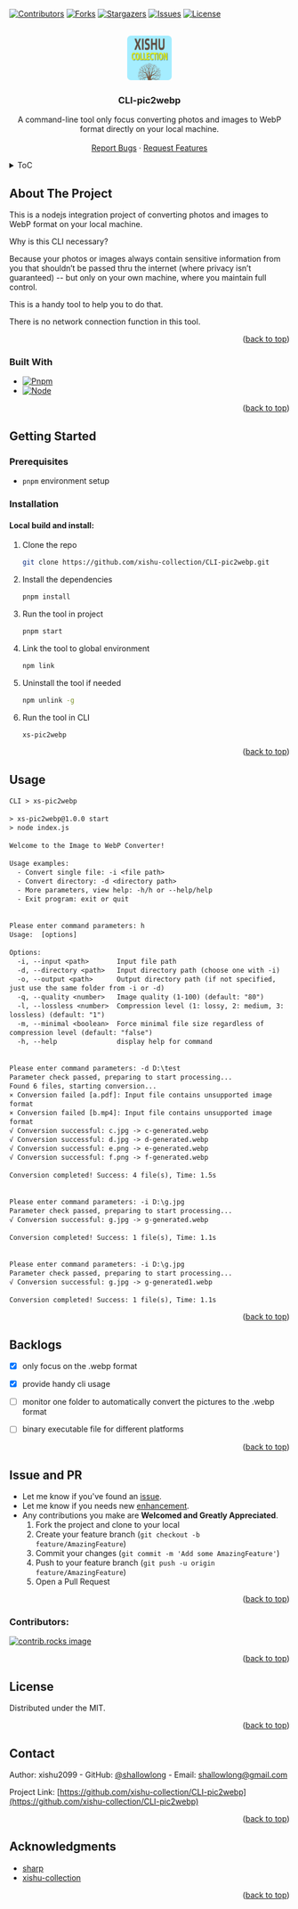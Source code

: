 <a id="readme-top"></a>

<!-- PROJECT SHIELDS -->
[![Contributors][contributors-shield]][contributors-url]
[![Forks][forks-shield]][forks-url]
[![Stargazers][stars-shield]][stars-url]
[![Issues][issues-shield]][issues-url]
[![License][license-shield]][license-url]


<!-- PROJECT LOGO -->
<br />
<div align="center">
  <a href="https://github.com/xishu-collection/CLI-pic2webp">
    <img src="_proj_images/logo.webp" alt="Logo" width="80" height="80">
  </a>

<h3 align="center">CLI-pic2webp</h3>

  <p align="center">
    A command-line tool only focus converting photos and images to WebP format directly on your local machine.
    <br />
    <br />
    <a href="https://github.com/xishu-collection/CLI-pic2webp/issues/new?labels=bug">Report Bugs</a>
    &middot;
    <a href="https://github.com/xishu-collection/CLI-pic2webp/issues/new?labels=enhancement">Request Features</a>
  </p>
</div>



<!-- TABLE OF CONTENTS -->
<details>
  <summary>ToC</summary>
  <ol>
    <li>
      <a href="#about-the-project">About The Project</a>
      <ul>
        <li><a href="#built-with">Built With</a></li>
      </ul>
    </li>
    <li>
      <a href="#getting-started">Getting Started</a>
      <ul>
        <li><a href="#prerequisites">Prerequisites</a></li>
        <li><a href="#installation">Installation</a></li>
      </ul>
    </li>
    <li><a href="#usage">Usage</a></li>
    <li><a href="#backlogs">Backlogs</a></li>
    <li>
		<a href="#issue-and-pr">Issue and PR</a>
		<ul>
        <li><a href="#contributors">Contributors</a></li>
      </ul>
	</li>
    <li><a href="#license">License</a></li>
    <li><a href="#contact">Contact</a></li>
    <li><a href="#acknowledgments">Acknowledgments</a></li>
  </ol>
</details>



<!-- ABOUT THE PROJECT -->
## About The Project

This is a nodejs integration project of converting photos and images to WebP format on your local machine.

Why is this CLI necessary? 

Because your photos or images always contain sensitive information from you
that shouldn’t be passed thru the internet (where privacy isn’t guaranteed) -- but only on your own machine, where you maintain full control.

This is a handy tool to help you to do that.

There is no network connection function in this tool.

<p align="right">(<a href="#readme-top">back to top</a>)</p>



### Built With

* [![Pnpm][pnpm]][pnpm-url]
* [![Node][Node.js]][Node-url]

<p align="right">(<a href="#readme-top">back to top</a>)</p>



<!-- GETTING STARTED -->
## Getting Started


### Prerequisites

* ```pnpm``` environment setup

### Installation

#### Local build and install:
1. Clone the repo
   ```sh
   git clone https://github.com/xishu-collection/CLI-pic2webp.git
   ```
2. Install the dependencies
   ```sh
   pnpm install
   ```
3. Run the tool in project
   ```sh
   pnpm start
   ```
4. Link the tool to global environment
   ```sh
   npm link
   ```
5. Uninstall the tool if needed
   ```sh
   npm unlink -g
   ```
6. Run the tool in CLI
   ```sh
   xs-pic2webp
   ```

<p align="right">(<a href="#readme-top">back to top</a>)</p>



<!-- USAGE EXAMPLES -->
## Usage

```
CLI > xs-pic2webp

> xs-pic2webp@1.0.0 start
> node index.js

Welcome to the Image to WebP Converter!

Usage examples:
  - Convert single file: -i <file path>
  - Convert directory: -d <directory path>
  - More parameters, view help: -h/h or --help/help
  - Exit program: exit or quit


Please enter command parameters: h
Usage:  [options]

Options:
  -i, --input <path>       Input file path
  -d, --directory <path>   Input directory path (choose one with -i)
  -o, --output <path>      Output directory path (if not specified, just use the same folder from -i or -d)
  -q, --quality <number>   Image quality (1-100) (default: "80")
  -l, --lossless <number>  Compression level (1: lossy, 2: medium, 3: lossless) (default: "1")
  -m, --minimal <boolean>  Force minimal file size regardless of compression level (default: "false")
  -h, --help               display help for command


Please enter command parameters: -d D:\test
Parameter check passed, preparing to start processing...
Found 6 files, starting conversion...
× Conversion failed [a.pdf]: Input file contains unsupported image format
× Conversion failed [b.mp4]: Input file contains unsupported image format
√ Conversion successful: c.jpg -> c-generated.webp
√ Conversion successful: d.jpg -> d-generated.webp
√ Conversion successful: e.png -> e-generated.webp
√ Conversion successful: f.png -> f-generated.webp

Conversion completed! Success: 4 file(s), Time: 1.5s


Please enter command parameters: -i D:\g.jpg
Parameter check passed, preparing to start processing...
√ Conversion successful: g.jpg -> g-generated.webp

Conversion completed! Success: 1 file(s), Time: 1.1s


Please enter command parameters: -i D:\g.jpg
Parameter check passed, preparing to start processing...
√ Conversion successful: g.jpg -> g-generated1.webp

Conversion completed! Success: 1 file(s), Time: 1.1s
```

<p align="right">(<a href="#readme-top">back to top</a>)</p>



<!-- ROADMAP -->
## Backlogs

- [x] only focus on the .webp format
- [x] provide handy cli usage
- [ ] monitor one folder to automatically convert the pictures to the .webp format
- [ ] binary executable file for different platforms


<p align="right">(<a href="#readme-top">back to top</a>)</p>


<!-- CONTRIBUTING -->
## Issue and PR

- Let me know if you've found an [issue](https://github.com/xishu-collection/CLI-pic2webp/issues/new).
- Let me know if you needs new [enhancement](https://github.com/xishu-collection/CLI-pic2webp/issues/new?labels=enhancement).
- Any contributions you make are **Welcomed and Greatly Appreciated**.
	1. Fork the project and clone to your local
	2. Create your feature branch (`git checkout -b feature/AmazingFeature`)
	3. Commit your changes (`git commit -m 'Add some AmazingFeature'`)
	4. Push to your feature branch (`git push -u origin feature/AmazingFeature`)
	5. Open a Pull Request


<p align="right">(<a href="#readme-top">back to top</a>)</p>


### Contributors:

<a href="https://github.com/xishu-collection/CLI-pic2webp/graphs/contributors">
  <img src="https://contrib.rocks/image?repo=xishu-collection/CLI-pic2webp" alt="contrib.rocks image" />
</a>


<p align="right">(<a href="#readme-top">back to top</a>)</p>


<!-- LICENSE -->
## License

Distributed under the MIT.

<p align="right">(<a href="#readme-top">back to top</a>)</p>



<!-- CONTACT -->
## Contact

Author: xishu2099 - GitHub: [@shallowlong](https://github.com/shallowlong) - Email: shallowlong@gmail.com

Project Link: [https://github.com/xishu-collection/CLI-pic2webp](https://github.com/xishu-collection/CLI-pic2webp)

<p align="right">(<a href="#readme-top">back to top</a>)</p>



<!-- ACKNOWLEDGMENTS -->
## Acknowledgments

* [sharp](https://github.com/lovell/sharp)
* [xishu-collection](https://github.com/xishu-collection)

<p align="right">(<a href="#readme-top">back to top</a>)</p>



<!-- MARKDOWN LINKS & IMAGES -->
<!-- https://www.markdownguide.org/basic-syntax/#reference-style-links -->
[contributors-shield]: https://img.shields.io/github/contributors/xishu-collection/CLI-pic2webp.svg?style=for-the-badge
[contributors-url]: https://github.com/xishu-collection/CLI-pic2webp/graphs/contributors
[forks-shield]: https://img.shields.io/github/forks/xishu-collection/CLI-pic2webp.svg?style=for-the-badge
[forks-url]: https://github.com/xishu-collection/CLI-pic2webp/network/members
[stars-shield]: https://img.shields.io/github/stars/xishu-collection/CLI-pic2webp.svg?style=for-the-badge
[stars-url]: https://github.com/xishu-collection/CLI-pic2webp/stargazers
[issues-shield]: https://img.shields.io/github/issues/xishu-collection/CLI-pic2webp.svg?style=for-the-badge
[issues-url]: https://github.com/xishu-collection/CLI-pic2webp/issues
[license-shield]: https://img.shields.io/github/license/xishu-collection/CLI-pic2webp.svg?style=for-the-badge
[license-url]: LICENSE


[npm]: https://img.shields.io/badge/npm-CB3837?style=for-the-badge&logo=npm&logoColor=white
[npm-url]: https://www.npmjs.com/
[pnpm]: https://img.shields.io/badge/pnpm-F69220?style=for-the-badge&logo=pnpm&logoColor=white
[pnpm-url]: https://www.npmjs.com/
[webpack]: https://img.shields.io/badge/webpack-8DD6F9?style=for-the-badge&logo=webpack&logoColor=white
[webpack-url]: https://www.webpackjs.com/
[.ENV]: https://img.shields.io/badge/dotenv-ECD53F?style=for-the-badge&logo=dotenv&logoColor=white
[.ENV-url]: https://www.dotenv.org/


[Node.js]: https://img.shields.io/badge/node.js-5FA04E?style=for-the-badge&logo=nodedotjs&logoColor=white
[Node-url]: https://nodejs.org/
[Vue.js]: https://img.shields.io/badge/Vue.js-35495E?style=for-the-badge&logo=vuedotjs&logoColor=4FC08D
[Vue-url]: https://vuejs.org/

[Svelte.dev]: https://img.shields.io/badge/Svelte-4A4A55?style=for-the-badge&logo=svelte&logoColor=FF3E00
[Svelte-url]: https://svelte.dev/
[JQuery.com]: https://img.shields.io/badge/jQuery-0769AD?style=for-the-badge&logo=jquery&logoColor=white
[JQuery-url]: https://jquery.com
[Bootstrap.com]: https://img.shields.io/badge/Bootstrap-563D7C?style=for-the-badge&logo=bootstrap&logoColor=white
[Bootstrap-url]: https://getbootstrap.com
[Fontawesome.com]: https://img.shields.io/badge/Fontawesome-538DD7?style=for-the-badge&logo=fontawesome&logoColor=white
[Fontawesome-url]: https://fontawesome.com/


[Electronjs.org]: https://img.shields.io/badge/Electron-47848F?style=for-the-badge&logo=electron&logoColor=white
[Electronjs-url]: https://www.electronjs.org/
[MySQL.com]: https://img.shields.io/badge/MySQL-4479A1?style=for-the-badge&logo=mysql&logoColor=white
[MySQL-url]: https://www.mysql.com/
